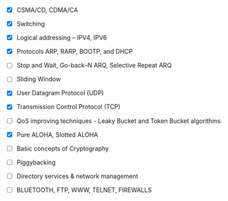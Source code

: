 - [x] CSMA/CD, CDMA/CA
- [x] Switching
- [x] Logical addressing – IPV4, IPV6
- [x] Protocols ARP, RARP, BOOTP, and DHCP
- [ ] Stop and Wait, Go-back–N ARQ, Selective Repeat ARQ
- [ ] Sliding Window
- [x] User Datagram Protocol (UDP)
- [x] Transmission Control Protocol (TCP)
- [ ] QoS improving techniques - Leaky Bucket and Token Bucket algorithms
- [x] Pure ALOHA, Slotted ALOHA
- [ ] Basic concepts of Cryptography
- [ ] Piggybacking
- [ ] Directory services & network management
- [ ] BLUETOOTH, FTP, WWW, TELNET, FIREWALLS

